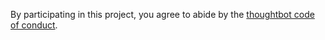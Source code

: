 By participating in this project, you agree to abide by the
[thoughtbot code of conduct][1].

[1]: https://thoughtbot.com/open-source-code-of-conduct